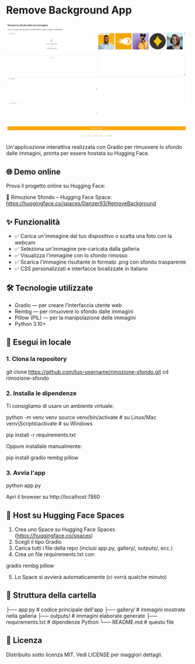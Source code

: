 # Remove Background App

![Anteprima dell'app](./img/appview.png)

Un'applicazione interattiva realizzata con Gradio per rimuovere lo sfondo dalle immagini, pronta per essere hostata su Hugging Face.

## 🌐 Demo online

Prova il progetto online su Hugging Face:

🔗 Rimozione Sfondo – Hugging Face Space: https://huggingface.co/spaces/Danzer93/RemoveBackground

## ✨ Funzionalità

- ✅ Carica un'immagine dal tuo dispositivo o scatta una foto con la webcam
- ✅ Seleziona un'immagine pre-caricata dalla galleria
- ✅ Visualizza l'immagine con lo sfondo rimosso
- ✅ Scarica l'immagine risultante in formato .png con sfondo trasparente
- ✅ CSS personalizzati e interfacce localizzate in italiano

## 🛠️ Tecnologie utilizzate

- Gradio — per creare l'interfaccia utente web
- Rembg — per rimuovere lo sfondo dalle immagini
- Pillow (PIL) — per la manipolazione delle immagini
- Python 3.10+

## 🧪 Esegui in locale

### 1. Clona la repository

git clone https://github.com/tuo-username/rimozione-sfondo.git
cd rimozione-sfondo

### 2. Installa le dipendenze

Ti consigliamo di usare un ambiente virtuale:

python -m venv venv
source venv/bin/activate  # su Linux/Mac
venv\Scripts\activate     # su Windows

pip install -r requirements.txt

Oppure installale manualmente:

pip install gradio rembg pillow

### 3. Avvia l'app

python app.py

Apri il browser su http://localhost:7860

## 🚀 Host su Hugging Face Spaces

1. Crea uno Space su Hugging Face Spaces (https://huggingface.co/spaces)
2. Scegli il tipo Gradio
3. Carica tutti i file della repo (inclusi app.py, gallery/, outputs/, ecc.)
4. Crea un file requirements.txt con:

gradio
rembg
pillow

5. Lo Space si avvierà automaticamente (ci vorrà qualche minuto)

## 📁 Struttura della cartella

├── app.py               # codice principale dell'app
├── gallery/             # immagini mostrate nella galleria
├── outputs/             # immagini elaborate generate
├── requirements.txt     # dipendenze Python
└── README.md            # questo file


## 📄 Licenza

Distribuito sotto licenza MIT. Vedi LICENSE per maggiori dettagli.
